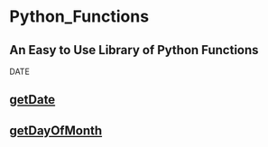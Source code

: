 # Python_Functions
An Easy to Use Library of Python Functions
----  
DATE
## [getDate](date/getDate.py)
## [getDayOfMonth](date/getDayOfMonth.py)
